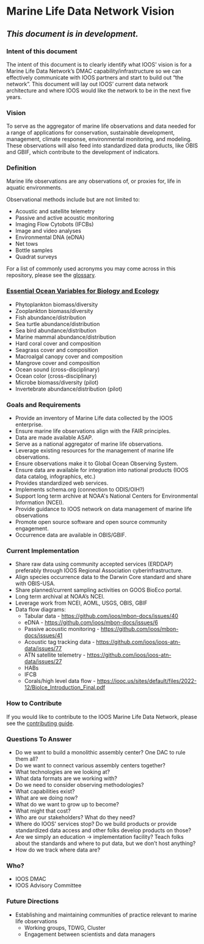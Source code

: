 # Marine Life Data Network Vision
## *This document is in development.*

### Intent of this document
The intent of this document is to clearly identify what IOOS' vision is for a Marine Life Data Network’s DMAC capability/infrastructure so we can effectively communicate with IOOS partners and start to build out “the network”. This document will lay out IOOS’ current data network architecture and where IOOS would like the network to be in the next five years.

### Vision
To serve as the aggregator of marine life observations and data needed for a range of applications for conservation, sustainable development, management, climate response, environmental monitoring, and modeling. These observations will also feed into standardized data products, like OBIS and GBIF, which contribute to the development of indicators.

### Definition
Marine life observations are any observations of, or proxies for, life in aquatic environments.

Observational methods include but are not limited to:
- Acoustic and satellite telemetry
- Passive and active acoustic monitoring
- Imaging Flow Cytobots (IFCBs)
- Image and video analyses
- Environmental DNA (eDNA)
- Net tows
- Bottle samples
- Quadrat surveys

For a list of commonly used acronyms you may come across in this repository, please see the [glossary](https://github.com/ioos/marine_life_data_network/blob/main/glossary.md).

### [Essential Ocean Variables for Biology and Ecology](https://goosocean.org/what-we-do/framework/essential-ocean-variables/)
- Phytoplankton biomass/diversity
- Zooplankton biomass/diversity
- Fish abundance/distribution
- Sea turtle abundance/distribution
- Sea bird abundance/distribution
- Marine mammal abundance/distribution
- Hard coral cover and composition
- Seagrass cover and composition
- Macroalgal canopy cover and composition
- Mangrove cover and composition
- Ocean sound (cross-disciplinary)
- Ocean color (cross-disciplinary)
- Microbe biomass/diversity (pilot)
- Invertebrate abundance/distribution (pilot)

### Goals and Requirements
- Provide an inventory of Marine Life data collected by the IOOS enterprise.
- Ensure marine life observations align with the FAIR principles.
- Data are made available ASAP.
- Serve as a national aggregator of marine life observations.
- Leverage existing resources for the management of marine life observations.
- Ensure observations make it to Global Ocean Observing System.
- Ensure data are available for integration into national products (IOOS data catalog, infographics, etc.)
- Provides standardized web services.
- Implements schema.org (connection to ODIS/OIH?)
- Support long term archive at NOAA's National Centers for Environmental Information (NCEI).
- Provide guidance to IOOS network on data management of marine life observations
- Promote open source software and open source community engagement.
- Occurrence data are available in OBIS/GBIF.

### Current Implementation
- Share raw data using community accepted services (ERDDAP) preferably through IOOS Regional Association cyberinfrastructure. 
- Align species occurrence data to the Darwin Core standard and share with OBIS-USA.
- Share planned/current sampling activities on GOOS BioEco portal.
- Long term archival at NOAA’s NCEI.
- Leverage work from NCEI, AOML, USGS, OBIS, GBIF
- Data flow diagrams:
  - Tabular data - https://github.com/ioos/mbon-docs/issues/40
  - eDNA - https://github.com/ioos/mbon-docs/issues/6
  - Passive acoustic monitoring - https://github.com/ioos/mbon-docs/issues/41
  - Acoustic tag tracking data - https://github.com/ioos/ioos-atn-data/issues/77
  - ATN satellite telemetry - https://github.com/ioos/ioos-atn-data/issues/27 
  - HABs
  - IFCB
  - Corals/high level data flow - https://iooc.us/sites/default/files/2022-12/BioIce_Introduction_Final.pdf
 
### How to Contribute
If you would like to contribute to the IOOS Marine Life Data Network, please see the [contributing guide](https://github.com/ioos/marine_life_data_network/blob/main/contributing.md).
 
### Questions To Answer
- Do we want to build a monolithic assembly center? One DAC to rule them all?
- Do we want to connect various assembly centers together?
- What technologies are we looking at?
- What data formats are we working with?
- Do we need to consider observing methodologies?
- What capabilities exist?
- What are we doing now?
- What do we want to grow up to become?
- What might that cost?
- Who are our stakeholders? What do they need?
- Where do IOOS' services stop? Do we build products or provide standardized data access and other folks develop products on those?
- Are we simply an education → implementation facility? Teach folks about the standards and where to put data, but we don’t host anything?
- How do we track where data are?

### Who?
- IOOS DMAC
- IOOS Advisory Committee

### Future Directions
- Establishing and maintaining communities of practice relevant to marine life observations
  - Working groups, TDWG, Cluster
  - Engagement between scientists and data managers
